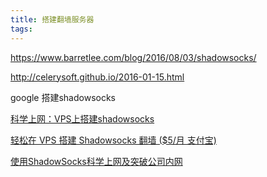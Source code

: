 ```yaml
---
title: 搭建翻墙服务器
tags:
---
```


https://www.barretlee.com/blog/2016/08/03/shadowsocks/

http://celerysoft.github.io/2016-01-15.html


google 
搭建shadowsocks

[科学上网：VPS上搭建shadowsocks](https://www.flyzy2005.com/fan-qiang/shadowsocks/build-shadowsocks-on-vps/)

[轻松在 VPS 搭建 Shadowsocks 翻墙 ($5/月 支付宝)](https://www.diycode.cc/topics/738)

[使用ShadowSocks科学上网及突破公司内网](http://www.devtalking.com/articles/shadowsocks-guide/)